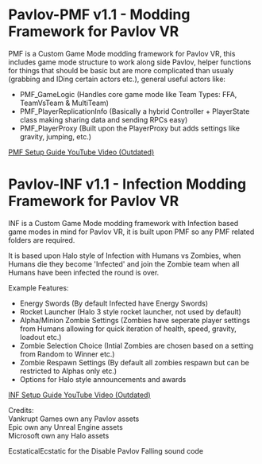 # Pavlov-PMF v1.1 - Modding Framework for Pavlov VR

PMF is a Custom Game Mode modding framework for Pavlov VR, this includes game mode structure to work along side Pavlov, helper functions for things that should be basic but are more complicated than usualy (grabbing and IDing certain actors etc.), general useful actors like:
- PMF_GameLogic (Handles core game mode like Team Types: FFA, TeamVsTeam & MultiTeam)
- PMF_PlayerReplicationInfo (Basically a hybrid Controller + PlayerState class making sharing data and sending RPCs easy)
- PMF_PlayerProxy (Built upon the PlayerProxy but adds settings like gravity, jumping, etc.)

[PMF Setup Guide YouTube Video (Outdated)](https://www.youtube.com/watch?v=FWJsdFllQMk)

# Pavlov-INF v1.1 - Infection Modding Framework for Pavlov VR

INF is a Custom Game Mode modding framework with Infection based game modes in mind for Pavlov VR, it is built upon PMF so any PMF related folders are required.

It is based upon Halo style of Infection with Humans vs Zombies, when Humans die they become 'Infected' and join the Zombie team when all Humans have been infected the round is over.

Example Features:
- Energy Swords (By default Infected have Energy Swords)
- Rocket Launcher (Halo 3 style rocket launcher, not used by default)
- Alpha/Minion Zombie Settings (Zombies have seperate player settings from Humans allowing for quick iteration of health, speed, gravity, loadout etc.)
- Zombie Selection Choice (Intial Zombies are chosen based on a setting from Random to Winner etc.)
- Zombie Respawn Settings (By default all zombies respawn but can be restricted to Alphas only etc.)
- Options for Halo style announcements and awards

[INF Setup Guide YouTube Video (Outdated)](https://www.youtube.com/watch?v=FWJsdFllQMk)

Credits:\
Vankrupt Games own any Pavlov assets\
Epic own any Unreal Engine assets\
Microsoft own any Halo assets

EcstaticalEcstatic for the Disable Pavlov Falling sound code
